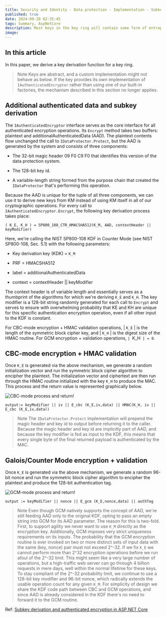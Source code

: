 ```yaml
---
title: Security and Identity - Data protection - Implementation - Subkey derivation and authenticated encryption
published: true
date: 2024-09-20 02:35:45
tags: Summary, AspNetCore
description: Most keys in the key ring will contain some form of entropy and will have algorithmic information stating "CBC-mode encryption + HMAC validation" or "GCM encryption + validation". In these cases, we refer to the embedded entropy as the master keying material (or KM) for this key, and we perform a key derivation function to derive the keys that will be used for the actual cryptographic operations.
image:
---
```


## In this article



In this paper, we derive a key derivation function for a key ring.

> Note
Keys are abstract, and a custom implementation might not behave as below. If the key provides its own implementation of ```IAuthenticatedEncryptor``` rather than using one of our built-in factories, the mechanism described in this section no longer applies.



## Additional authenticated data and subkey derivation

The ```IAuthenticatedEncryptor``` interface serves as the core interface for all authenticated encryption operations. Its ```Encrypt``` method takes two buffers: plaintext and additionalAuthenticatedData (AAD). The plaintext contents flow unchanged the call to ```IDataProtector.Protect```, but the AAD is generated by the system and consists of three components:

- The 32-bit magic header 09 F0 C9 F0 that identifies this version of the data protection system.

- The 128-bit key id.

- A variable-length string formed from the purpose chain that created the ```IDataProtector``` that's performing this operation.

Because the AAD is unique for the tuple of all three components, we can use it to derive new keys from KM instead of using KM itself in all of our cryptographic operations. For every call to ```IAuthenticatedEncryptor.Encrypt```, the following key derivation process takes place:

`( K_E, K_H ) = SP800_108_CTR_HMACSHA512(K_M, AAD, contextHeader || keyModifier)`

Here, we're calling the NIST SP800-108 KDF in Counter Mode (see NIST SP800-108, Sec. 5.1) with the following parameters:

- Key derivation key (KDK) = ```K_M```

- PRF = HMACSHA512

- label = additionalAuthenticatedData

- context = contextHeader || keyModifier

The context header is of variable length and essentially serves as a thumbprint of the algorithms for which we're deriving ```K_E``` and ```K_H```. The key modifier is a 128-bit string randomly generated for each call to ```Encrypt``` and serves to ensure with overwhelming probability that KE and KH are unique for this specific authentication encryption operation, even if all other input to the KDF is constant.

For CBC-mode encryption + HMAC validation operations, | ```K_E``` | is the length of the symmetric block cipher key, and | ```K_H``` | is the digest size of the HMAC routine. For GCM encryption + validation operations, ```| ```K_H``` | = 0```.

## CBC-mode encryption + HMAC validation

Once ```K_E``` is generated via the above mechanism, we generate a random initialization vector and run the symmetric block cipher algorithm to encipher the plaintext. The initialization vector and ciphertext are then run through the HMAC routine initialized with the key ```K_H``` to produce the MAC. This process and the return value is represented graphically below.



![CBC-mode process and return!](https://learn.microsoft.com/en-us/aspnet/core/security/data-protection/implementation/subkeyderivation/_static/cbcprocess.png?view=aspnetcore-8.0 "CBC-mode process and return")

`output:= keyModifier || iv || E_cbc (K_E,iv,data) || HMAC(K_H, iv || E_cbc (K_E,iv,data))`

> Note
The ```IDataProtector.Protect``` implementation will prepend the magic header and key id to output before returning it to the caller. Because the magic header and key id are implicitly part of AAD, and because the key modifier is fed as input to the KDF, this means that every single byte of the final returned payload is authenticated by the MAC.

## Galois/Counter Mode encryption + validation

Once ```K_E``` is generated via the above mechanism, we generate a random 96-bit nonce and run the symmetric block cipher algorithm to encipher the plaintext and produce the 128-bit authentication tag.



![GCM-mode process and return!](https://learn.microsoft.com/en-us/aspnet/core/security/data-protection/implementation/subkeyderivation/_static/galoisprocess.png?view=aspnetcore-8.0 "GCM-mode process and return")

 ```output := keyModifier || nonce || E_gcm (K_E,nonce,data) || authTag```

> Note
Even though GCM natively supports the concept of AAD, we're still feeding AAD only to the original KDF, opting to pass an empty string into GCM for its AAD parameter. The reason for this is two-fold. First, to support agility we never want to use ```K_M``` directly as the encryption key. Additionally, GCM imposes very strict uniqueness requirements on its inputs. The probability that the GCM encryption routine is ever invoked on two or more distinct sets of input data with the same (key, nonce) pair must not exceed 2^-32. If we fix ```K_E``` we cannot perform more than 2^32 encryption operations before we run afoul of the 2^-32 limit. This might seem like a very large number of operations, but a high-traffic web server can go through 4 billion requests in mere days, well within the normal lifetime for these keys. To stay compliant of the 2^-32 probability limit, we continue to use a 128-bit key modifier and 96-bit nonce, which radically extends the usable operation count for any given ```K_M```. For simplicity of design we share the KDF code path between CBC and GCM operations, and since AAD is already considered in the KDF there's no need to forward it to the GCM routine.

Ref: [Subkey derivation and authenticated encryption in ASP.NET Core](https://learn.microsoft.com/en-us/aspnet/core/security/data-protection/implementation/subkeyderivation?view=aspnetcore-8.0)